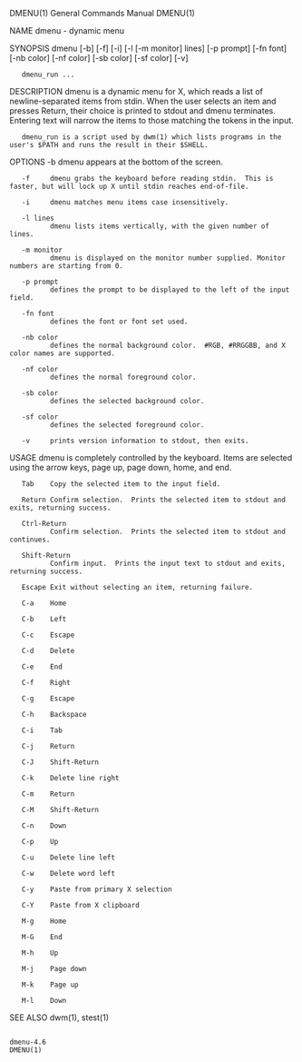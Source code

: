 DMENU(1)                                                      General Commands Manual                                                     DMENU(1)

NAME
       dmenu - dynamic menu

SYNOPSIS
       dmenu [-b] [-f] [-i] [-l [-m monitor] lines] [-p prompt] [-fn font] [-nb color] [-nf color] [-sb color] [-sf color] [-v]

       dmenu_run ...

DESCRIPTION
       dmenu is a dynamic menu for X, which reads a list of newline-separated items from stdin.  When the user selects an item and presses Return,
       their choice is printed to stdout and dmenu terminates.  Entering text will narrow the items to those matching the tokens in the input.

       dmenu_run is a script used by dwm(1) which lists programs in the user's $PATH and runs the result in their $SHELL.

OPTIONS
       -b     dmenu appears at the bottom of the screen.

       -f     dmenu grabs the keyboard before reading stdin.  This is faster, but will lock up X until stdin reaches end-of-file.

       -i     dmenu matches menu items case insensitively.

       -l lines
              dmenu lists items vertically, with the given number of lines.

       -m monitor
              dmenu is displayed on the monitor number supplied. Monitor numbers are starting from 0.

       -p prompt
              defines the prompt to be displayed to the left of the input field.

       -fn font
              defines the font or font set used.

       -nb color
              defines the normal background color.  #RGB, #RRGGBB, and X color names are supported.

       -nf color
              defines the normal foreground color.

       -sb color
              defines the selected background color.

       -sf color
              defines the selected foreground color.

       -v     prints version information to stdout, then exits.

USAGE
       dmenu is completely controlled by the keyboard.  Items are selected using the arrow keys, page up, page down, home, and end.

       Tab    Copy the selected item to the input field.

       Return Confirm selection.  Prints the selected item to stdout and exits, returning success.

       Ctrl-Return
              Confirm selection.  Prints the selected item to stdout and continues.

       Shift-Return
              Confirm input.  Prints the input text to stdout and exits, returning success.

       Escape Exit without selecting an item, returning failure.

       C-a    Home

       C-b    Left

       C-c    Escape

       C-d    Delete

       C-e    End

       C-f    Right

       C-g    Escape

       C-h    Backspace

       C-i    Tab

       C-j    Return

       C-J    Shift-Return

       C-k    Delete line right

       C-m    Return

       C-M    Shift-Return

       C-n    Down

       C-p    Up

       C-u    Delete line left

       C-w    Delete word left

       C-y    Paste from primary X selection

       C-Y    Paste from X clipboard

       M-g    Home

       M-G    End

       M-h    Up

       M-j    Page down

       M-k    Page up

       M-l    Down

SEE ALSO
       dwm(1), stest(1)

                                                                     dmenu-4.6                                                            DMENU(1)
